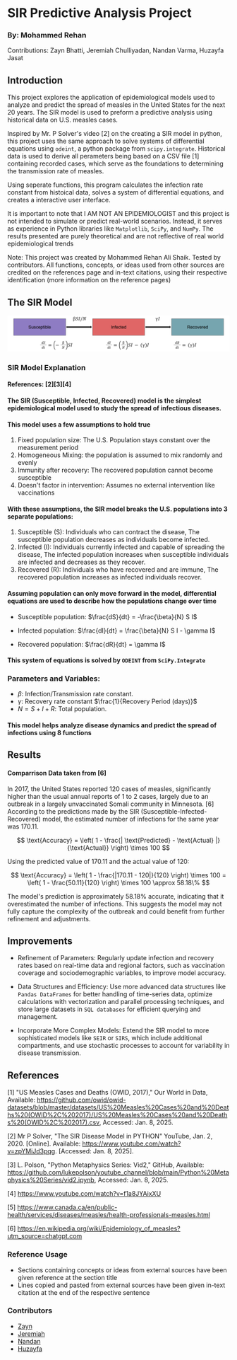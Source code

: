 # SIR Predictive Analysis Project
### By: Mohammed Rehan
Contributions: Zayn Bhatti, Jeremiah Chulliyadan, Nandan Varma, Huzayfa Jasat

## Introduction
This project explores the application of epidemiological models used to analyze and predict the spread of measles in the United States for the next 20 years. The SIR model is used to preform a predictive analysis using historical data on U.S. measles cases.

Inspired by Mr. P Solver's video $[2]$ on the creating a SIR model in python, this project uses the same approach to solve systems of differential equations using `odeint`, a python package from `scipy.integrate`. Historical data is used to derive all perameters being based on a CSV file $[1]$ containing recorded cases, which serve as the foundations to determining the transmission rate of measles.

Using seperate functions, this program calculates the infection rate constant from histoical data, solves a system of differential equations, and creates a interactive user interface.

It is important to note that I AM NOT AN EPIDEMIOLOGIST and this project is not intended to simulate or predict real-world scenarios. Instead, it serves as experience in Python libraries like `Matplotlib`, `SciPy`, and `NumPy`. The results presented are purely theoretical and are not reflective of real world epidemiological trends

Note: This project was created by Mohammed Rehan Ali Shaik. Tested by contributors. All functions, concepts, or ideas used from other sources are credited on the references page and in-text citations, using their respective identification (more information on the reference pages)

## The SIR Model
<img src='SIR Image.PNG'>

### SIR Model Explanation
#### References: $[2][3][4]$

#### The SIR (Susceptible, Infected, Recovered) model is the simplest epidemiological model used to study the spread of infectious diseases.
#### This model uses a few assumptions to hold true
1. Fixed population size: The U.S. Population stays constant over the measurement period
2. Homogeneous Mixing: the population is assumed to mix randomly and evenly
3. Immunity after recovery: The recovered population cannot become susceptible
4. Doesn't factor  in intervention: Assumes no external intervention like vaccinations

#### With these assumptions, the SIR model breaks the U.S. populations into 3 separate populations:
1. Susceptible (S): Individuals who can contract the disease, The susceptible population decreases as individuals become infected.
2. Infected (I): Individuals currently infected and capable of spreading the disease, The infected population increases when susceptible individuals are infected and decreases as they recover.
3. Recovered (R): Individuals who have recovered and are immune, The recovered population increases as infected individuals recover.

#### Assuming population can only move forward in the model, differential equations are used to describe how the populations change over time

- Susceptible population:
  $\frac{dS}{dt} = -\frac{\beta}{N} S I$


- Infected population: $\frac{dI}{dt} = \frac{\beta}{N} S I - \gamma I$

- Recovered population:
  $\frac{dR}{dt} = \gamma I$


#### This system of equations is solved by `ODEINT` from `SciPy.Integrate`

### Parameters and Variables:
- $\beta$: Infection/Transmission rate constant.
- $\gamma$: Recovery rate constant $\frac{1}{Recovery Period (days)}$
- $N = S + I + R$: Total population.

#### This model helps analyze disease dynamics and predict the spread of infections using 8 functions

## Results
#### Comparrison Data taken from $[6]$
In 2017, the United States reported 120 cases of measles, significantly higher than the usual annual reports of 1 to 2 cases, largely due to an outbreak in a largely unvaccinated Somali community in Minnesota. $[6]$ According to the predictions made by the SIR (Susceptible-Infected-Recovered) model, the estimated number of infections for the same year was 170.11.

$$
\text{Accuracy} = \left( 1 - \frac{| \text{Predicted} - \text{Actual} |}{\text{Actual}} \right) \times 100
$$

Using the predicted value of 170.11 and the actual value of 120:

$$
\text{Accuracy} = \left( 1 - \frac{|170.11 - 120|}{120} \right) \times 100 = \left( 1 - \frac{50.11}{120} \right) \times 100 \approx 58.18\%
$$

The model's prediction is approximately 58.18% accurate, indicating that it overestimated the number of infections. This suggests the model may not fully capture the complexity of the outbreak and could benefit from further refinement and adjustments.

## Improvements

- Refinement of Parameters: Regularly update infection and recovery rates based on real-time data and regional factors, such as vaccination coverage and sociodemographic variables, to improve model accuracy.

- Data Structures and Efficiency: Use more advanced data structures like `Pandas DataFrames` for better handling of time-series data, optimize calculations with vectorization and parallel processing techniques, and store large datasets in `SQL databases` for efficient querying and management.

- Incorporate More Complex Models: Extend the SIR model to more sophisticated models like `SEIR` or `SIRS`, which include additional compartments, and use stochastic processes to account for variability in disease transmission.

## References
[1] "US Measles Cases and Deaths (OWID, 2017)," Our World in Data, Available: https://github.com/owid/owid-datasets/blob/master/datasets/US%20Measles%20Cases%20and%20Deaths%20(OWID%2C%202017)/US%20Measles%20Cases%20and%20Deaths%20(OWID%2C%202017).csv, Accessed: Jan. 8, 2025.

[2] Mr P Solver, "The SIR Disease Model in PYTHON" YouTube, Jan. 2, 2020. [Online]. Available: https://www.youtube.com/watch?v=zpYMiJd3pqg. [Accessed: Jan. 8, 2025].

[3] L. Polson, "Python Metaphysics Series: Vid2," GitHub, Available: https://github.com/lukepolson/youtube_channel/blob/main/Python%20Metaphysics%20Series/vid2.ipynb, Accessed: Jan. 8, 2025.

[4] https://www.youtube.com/watch?v=f1a8JYAixXU

[5] https://www.canada.ca/en/public-health/services/diseases/measles/health-professionals-measles.html

[6] https://en.wikipedia.org/wiki/Epidemiology_of_measles?utm_source=chatgpt.com

### Reference Usage

- Sections containing concepts or ideas from external sources have been given reference at the section title
- Lines copied and pasted from external sources have been given in-text citation at the end of the respective sentence


### Contributors
- [Zayn](https://github.com/ZelkZayn)
- [Jeremiah](https://github.com/jeremiahC77)  <!-- Add the correct GitHub URL here -->
- [Nandan](https://github.com/NandanV23?tab=overview&from=2022-12-01&to=2022-12-31)
- [Huzayfa](https://github.com/huzayfa-jasat?tab=overview&from=2025-01-01&to=2025-01-20)




